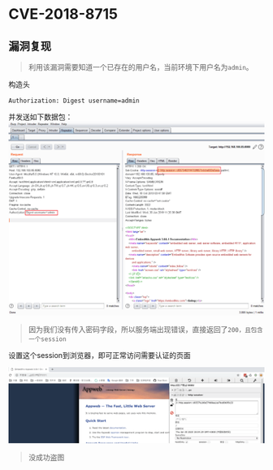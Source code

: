 # CVE-2018-8715

## 漏洞复现

> 利用该漏洞需要知道一个已存在的用户名，当前环境下用户名为`admin`。

构造头
```
Authorization: Digest username=admin
```

并发送如下数据包：
![](img/1.png)

> 因为我们没有传入密码字段，所以服务端出现错误，直接返回了`200，且包含一个session`


设置这个session到浏览器，即可正常访问需要认证的页面

![](img/2.png)

> 没成功盗图